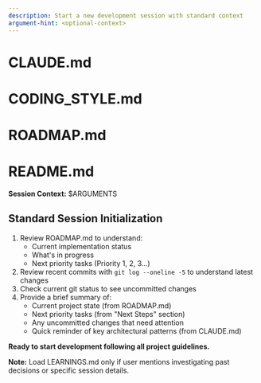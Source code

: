 ```yaml
---
description: Start a new development session with standard context
argument-hint: <optional-context>
---
```


# CLAUDE.md
# CODING_STYLE.md
# ROADMAP.md
# README.md

**Session Context:** $ARGUMENTS

## Standard Session Initialization

1. Review ROADMAP.md to understand:
   - Current implementation status
   - What's in progress
   - Next priority tasks (Priority 1, 2, 3...)
2. Review recent commits with `git log --oneline -5` to understand latest changes
3. Check current git status to see uncommitted changes
4. Provide a brief summary of:
   - Current project state (from ROADMAP.md)
   - Next priority tasks (from "Next Steps" section)
   - Any uncommitted changes that need attention
   - Quick reminder of key architectural patterns (from CLAUDE.md)

**Ready to start development following all project guidelines.**

**Note:** Load LEARNINGS.md only if user mentions investigating past decisions or specific session details.
